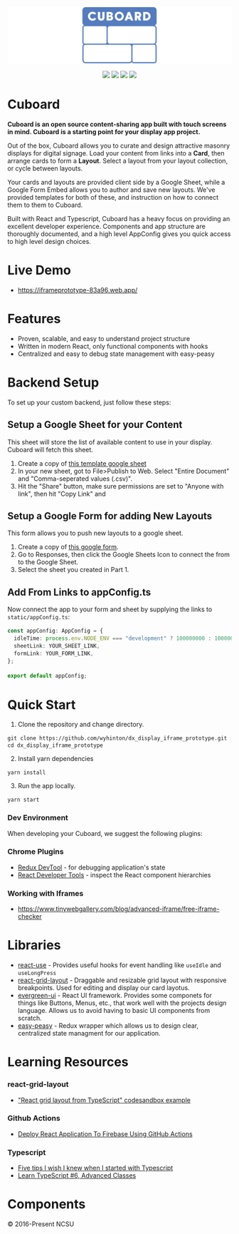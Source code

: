 ![Cuboard](.github/CUBOARD_LOGO_CENTERED.svg)

<p align="center">
<img src = "https://github.com/wyhinton/dx_display_iframe_prototype/actions/workflows/firebase.js.yml/badge.svg">
<img src = "https://img.shields.io/badge/License-MIT-yellow.svg">
<img src = "https://badges.aleen42.com/src/typescript.svg">
<img src = "https://badges.aleen42.com/src/react.svg">
</p>

# Cuboard

**Cuboard is an open source content-sharing app built with touch screens in mind. Cuboard is a starting point for your display app project.**

Out of the box, Cuboard allows you to curate and design attractive masonry displays for digital signage. Load your content from links into a **Card**, then arrange cards to form a **Layout**. Select a layout from your layout collection, or cycle between layouts.

Your cards and layouts are provided client side by a Google Sheet, while a Google Form Embed allows you to author and save new layouts. We've provided templates for both of these, and instruction on how to connect them to them to Cuboard.

Built with React and Typescript, Cuboard has a heavy focus on providing an excellent developer experience. Components and app structure are thoroughly documented, and a high level AppConfig gives you quick access to high level design choices.

# Live Demo

- https://iframeprototype-83a96.web.app/

# Features

- Proven, scalable, and easy to understand project structure
- Written in modern React, only functional components with hooks
- Centralized and easy to debug state management with easy-peasy

# Backend Setup

To set up your custom backend, just follow these steps:

## Setup a Google Sheet for your Content

This sheet will store the list of available content to use in your display. Cuboard will fetch this sheet.

1. Create a copy of [this template google sheet](https://docs.google.com/spreadsheets/d/1BR1AQ5Zmt_o_0dOm9AvDht0G3Q6RXQUhX71Vi4H7tTU/edit?usp=sharing)
2. In your new sheet, got to File>Publish to Web. Select "Entire Document" and "Comma-seperated values (.csv)".
3. Hit the "Share" button, make sure permissions are set to "Anyone with link", then hit "Copy Link" and

## Setup a Google Form for adding New Layouts

This form allows you to push new layouts to a google sheet.

1. Create a copy of [this google form](https://docs.google.com/forms/d/1Y2621OA3qI_Cv-Tf5zZvlV0pzVQWq2XUi90odYThzeY/edit?usp=sharing).
2. Go to Responses, then click the Google Sheets Icon to connect the from to the Google Sheet.
3. Select the sheet you created in Part 1.

## Add From Links to appConfig.ts

Now connect the app to your form and sheet by supplying the links to `static/appConfig.ts`:

```typescript
const appConfig: AppConfig = {
  idleTime: process.env.NODE_ENV === "development" ? 100000000 : 10000000,
  sheetLink: YOUR_SHEET_LINK,
  formLink: YOUR_FORM_LINK,
};

export default appConfig;
```

# Quick Start

1. Clone the repository and change directory.

```
git clone https://github.com/wyhinton/dx_display_iframe_prototype.git
cd dx_display_iframe_prototype
```

2. Install yarn dependencies

```
yarn install
```

3. Run the app locally.

```
yarn start
```

### Dev Environment

When developing your Cuboard, we suggest the following plugins:

### Chrome Plugins

- [Redux DevTool](https://chrome.google.com/webstore/detail/redux-devtools/lmhkpmbekcpmknklioeibfkpmmfibljd?hl=en) - for debugging application's state
- [React Developer Tools](https://chrome.google.com/webstore/detail/react-developer-tools/fmkadmapgofadopljbjfkapdkoienihi?hl=en) - inspect the React component hierarchies

### Working with Iframes

- https://www.tinywebgallery.com/blog/advanced-iframe/free-iframe-checker

# Libraries

- [react-use](https://github.com/streamich/react-use#readme) - Provides useful hooks for event handling like `useIdle` and `useLongPress`
- [react-grid-layout](https://github.com/react-grid-layout/react-grid-layout) - Draggable and resizable grid layout with responsive breakpoints. Used for editing and display our card layotus.
- [evergreen-ui](https://github.com/segmentio/evergreen) - React UI framework. Provides some componets for things like Buttons, Menus, etc., that work well with the projects design language. Allows us to avoid having to basic UI components from scratch.
- [easy-peasy](https://github.com/ctrlplusb/easy-peasy) - Redux wrapper which allows us to design clear, centralized state managment for our application.

# Learning Resources

### react-grid-layout

- ["React grid layout from TypeScript" codesandbox example](https://codesandbox.io/s/react-grid-layout-from-typescript-forked-46zp2)

### Github Actions

- [Deploy React Application To Firebase Using GitHub Actions](https://www.youtube.com/watch?v=kLEp5tGDqcI)

### Typescript

- [Five tips I wish I knew when I started with Typescript](https://codeburst.io/five-tips-i-wish-i-knew-when-i-started-with-typescript-c9e8609029db)
- [Learn TypeScript #6, Advanced Classes](https://www.youtube.com/watch?v=OaxeCPWTdcA)

# Components

&copy; 2016-Present NCSU
